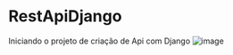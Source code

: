 # RestApiDjango
 Iniciando o projeto de criação de Api com Django
![image](https://user-images.githubusercontent.com/73205402/188335463-e6855149-41bf-4f5e-86bb-a545c24af8c8.png)
